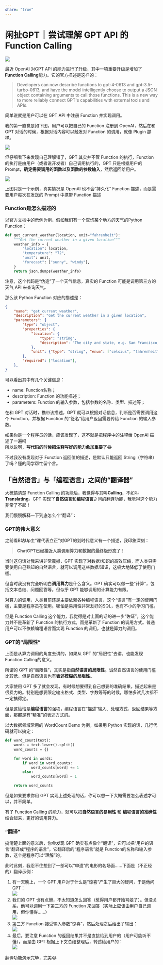```yaml
---  
share: "true"  
---  
```

# 闲扯GPT｜尝试理解 GPT API 的Function Calling  
  
![](./assets/16869654177398.jpg)  
  
最近 OpenAI 对GPT API 的能力进行了升级，其中一项重要升级是增加了**Function Calling**能力。它的官方描述是这样的：  
  
> Developers can now describe functions to gpt-4-0613 and gpt-3.5-turbo-0613, and have the model intelligently choose to output a JSON object containing arguments to call those functions. This is a new way to more reliably connect GPT's capabilities with external tools and APIs.  
  
简单说就是用户可以在 GPT API 中注册 Function 并实现调用。  
  
我的第一直觉是如下图，用户可以把自己的 Function 注册到 OpenAI，然后在和 GPT 对话的时候，根据对话内容可以触发对 Function 的调用，就像 Plugin 那样。  
  
![](./assets/16869728761577.jpg)  
  
  
但仔细看下来发现自己理解错了，GPT 其实并不管 Function 的执行，Function 的执行是由用户（或者说开发者）自己调用执行的，GPT 只是根据用户的 Prompt，**确定需要调用的函数以及函数的参数输入**，然后返回给用户。  
  
![](./assets/16869735489610.jpg)  
  
上图只是一个示例，真实情况是 OpenAI 也不会“持久化” Function 描述，而是需要用户每次在发送的 Prompt 中携带 Function 描述  
  
### Function是怎么描述的  
以官方文档中的示例为例，假如我们有一个查询某个地方的天气的Python Function：  
```python  
def get_current_weather(location, unit="fahrenheit"):  
    """Get the current weather in a given location"""  
    weather_info = {  
        "location": location,  
        "temperature": "72",  
        "unit": unit,  
        "forecast": ["sunny", "windy"],  
    }  
    return json.dumps(weather_info)  
```  
注意，这个代码是“伪造”了一个天气信息，真实的 Function 可能是调用第三方的天气 API 来查询天气。  
  
那么该 Python Function 对应的描述是：  
```JSON  
{  
    "name": "get_current_weather",  
    "description": "Get the current weather in a given location",  
    "parameters": {  
        "type": "object",  
        "properties": {  
            "location": {  
                "type": "string",  
                "description": "The city and state, e.g. San Francisco, CA",  
            },  
            "unit": {"type": "string", "enum": ["celsius", "fahrenheit"]},  
        },  
        "required": ["location"],  
    },  
}  
```  
  
可以看出其中有几个关键信息：  
  
- name:  Function名称；  
- description: Function 的功能描述；   
- parameters: Function 的输入参数，包括参数的名称、类型、描述等；  
  
在和 GPT 对话时，携带该描述，GPT 就可以根据对话信息，判断是否需要调用这个 Function，并根据 Function 的“签名”给用户返回需要传给 Function 的输入参数。  
  
如果你是一个程序员的话，应该发现了，这不就是把程序中的注释给 OpenAI 描述了一遍吗  
所以说啊，**写代码的时候把注释写好的能力愈加重要了**😂  
  
不过我没有发现对于 Function 返回值的描述，是默认只能返回 String（字符串）了吗？懂的同学帮忙留个言。  
  
## 「自然语言」与「编程语言」之间的“翻译器”  
  
大概搞清楚 Function Calling 的功能后，我觉得与其叫**Calling**，不如叫**Translating**。GPT 实现了**自然语言**和**编程语言**之间的翻译功能，我觉得这个能力非常了不起！  
  
我们慢慢解释一下到底怎么个“翻译”：  
  
### GPT的伟大意义  
  
之前看B站Up主“课代表立正”对GPT的划时代意义有一个描述，我印象深刻：  
  
> **ChatGPT已经接近人类调用算力和数据的最终极形态了！**  
  
当时这句话对我来讲非常震撼，GPT 实现了对数据/知识的高效压缩，而人类只需要使用自己熟知的自然语言，就可以调用这些数据/知识，这极大地降低了使用门槛。  
  
但当时我没有完全听明白**调用算力**是什么含义。GPT 确实可以做一些“计算”，包括文本总结、问题回答等，但似乎 GPT 能够调用的计算能力有限。  
  
对算力的调用，人类目前还是主要依赖各种编程语言，这个“语言”有一定的使用门槛，主要是程序员在使用。哪怕是易用性非常友好的SQL，也有不小的学习门槛。  
  
但是 Function Calling 这个能力，我觉得是对上面的话的进一步“佐证”。这个能力并不是革新了 Function 的执行方式，而是革新了 Function 的调用方式。普通用户可以不依赖编程语言而实现 Function 的调用，也就是算力的调用。  
  
### GPT的“局限性”  
上面是从算力调用的角度去讲的，如果从 GPT 的“局限性”去讲，也能发现 Function Calling的意义。  
  
所谓的 GPT 的“局限性”，其实是指**自然语言的局限性**。诚然自然语言的使用门槛比较低，但是自然语言也有**表述模糊的局限性**。  
  
大家使用 GPT 多了就会发现，有时候想要得到自己想要的准确结果，描述起来是很费力的。特别是想要限定输出格式、类型、字数等等的时候，哪怕多试几次都不一定搞得定。  
  
但是这恰恰是**编程语言**的强项，编程语言在“描述”输入、处理方式、返回结果等方面，那都是有“精准”的表述方式的。  
  
以大数据领域常用的 WordCount Demo 为例，如果用 Python 实现的话，几行代码就可以搞定：  
  
```python  
def word_count(text):  
    words = text.lower().split()  
    word_counts = {}  
      
    for word in words:  
        if word in word_counts:  
            word_counts[word] += 1  
        else:  
            word_counts[word] = 1  
      
    return word_counts  
```  
  
但是如果要求你用 GPT 实现上述处理的话，你可以想一下大概需要怎么表述才可以，并不简单。  
  
有了 Function Calling 的能力，就可以把**自然语言的易用性** 和 **编程语言的准确性** 结合起来，更好的调用算力。  
  
### “翻译”  
  
搞清楚上面的意义后，你会发现 GPT 确实有点像个“翻译”，它可以把“用户的语言”翻译成“程序的语言”，它翻译后的“程序语言”就是 Function的名称和输入参数，这个是程序可以“理解”的。  
  
此时此刻，我忍不住想到了一部可以“申遗”的电影的名场面……下面是（不正经的）翻译示例：  
  
1. 有一天晚上，一个 GPT 用户对于什么是“惊喜”产生了巨大的疑问，于是他问 GPT：  
     ![](./assets/16869771829633.jpg)  
2. 我们的 GPT 也有点懵，不太知道怎么回答（惹得用户都开始骂娘了）。但没关系，他可以调用一下第三方的 Function 来回答（实际上应该由用户自己调用，但你懂得……）  
    ![](./assets/16869774098296.jpg)  
3. 第三方 Function 接受输入参数“惊喜”，然后处理之后给出了输出：  
    ![](./assets/16869775266019.jpg)  
4. 最后，要注意 Function 的返回结果并不是直接给到用户的（用户可能听不懂），而是由 GPT 根据上下文总结整理后，转述给用户的：  
    ![](./assets/16869777880704.jpg)  
  
翻译功能演示完毕，完美😂  
